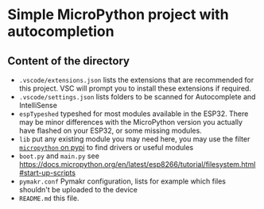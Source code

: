 # Simple MicroPython project with autocompletion


## Content of the directory

- `.vscode/extensions.json` lists the extensions that are recommended for this project. VSC will prompt you to install these extensions if required.
- `.vscode/settings.json` lists folders to be scanned for Autocomplete and IntelliSense 
- `espTypeshed` typeshed for most modules available in the ESP32. There may be minor differences with the MicroPython version you actually have flashed on your ESP32, or some missing modules.
- `lib` put any existing module you may need here, you may use the filter [`micropython` on pypi](https://pypi.org/search/?q=micropython&o=) to find drivers or useful modules
- `boot.py` and `main.py` see https://docs.micropython.org/en/latest/esp8266/tutorial/filesystem.html#start-up-scripts
- `pymakr.conf` Pymakr configuration, lists for example which files shouldn't be uploaded to the device
- `README.md` this file. 